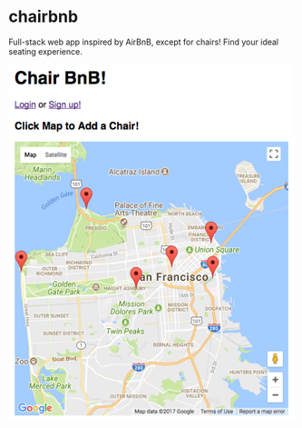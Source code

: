 # chairbnb

Full-stack web app inspired by AirBnB, except for chairs!
Find your ideal seating experience.


![ChairBnb](app/assets/images/chairbnb1.png)
